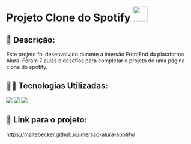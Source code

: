 # Projeto Clone do Spotify <img width="40" hight="40" src = "https://github.com/maitebecker/imersao-alura-spotify/assets/140245037/66a9cc73-9925-483a-ba44-43a1929b0860">

## 📘 Descrição:
Este projeto foi desenvolvido durante a imersão FrontEnd da plataforma Alura. Foram 7 aulas e desafios para completar o projeto de uma página clone do spotify.

## 🧑‍💻 Tecnologias Utilizadas:
<img src="https://img.shields.io/badge/JavaScript-323330?style=for-the-badge&logo=javascript&logoColor=F7DF1E"/> <img src="https://img.shields.io/badge/HTML5-E34F26?style=for-the-badge&logo=html5&logoColor=white"/> <img src="https://img.shields.io/badge/CSS3-1572B6?style=for-the-badge&logo=css3&logoColor=white"/>

## 🔗 Link para o projeto:
https://maitebecker.github.io/imersao-alura-spotify/

